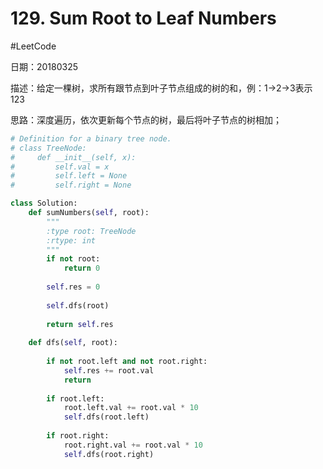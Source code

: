 # 129. Sum Root to Leaf Numbers
#LeetCode

日期：20180325

描述：给定一棵树，求所有跟节点到叶子节点组成的树的和，例：1->2->3表示123

思路：深度遍历，依次更新每个节点的树，最后将叶子节点的树相加；

```python
# Definition for a binary tree node.
# class TreeNode:
#     def __init__(self, x):
#         self.val = x
#         self.left = None
#         self.right = None

class Solution:
    def sumNumbers(self, root):
        """
        :type root: TreeNode
        :rtype: int
        """
        if not root:
            return 0
            
        self.res = 0
        
        self.dfs(root)
        
        return self.res
        
    def dfs(self, root):
              
        if not root.left and not root.right:
            self.res += root.val
            return 
        
        if root.left:
            root.left.val += root.val * 10
            self.dfs(root.left)
        
        if root.right:
            root.right.val += root.val * 10
            self.dfs(root.right)
                    
```